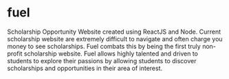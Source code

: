 # fuel
Scholarship Opportunity Website created using ReactJS and Node. Current scholarship website are extremely difficult to navigate and often
charge you money to see scholarships. Fuel combats this by being the first truly non-profit scholarship website. Fuel allows
highly talented and driven to students to explore their passions by allowing students to discover scholarships and opportunities in
their area of interest.
